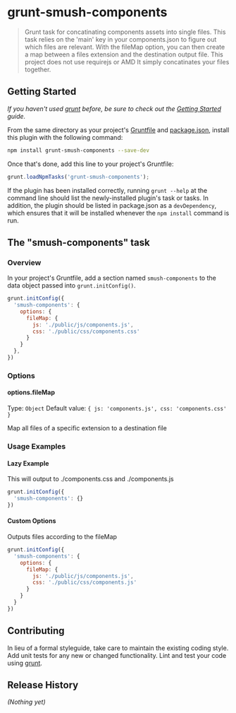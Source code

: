 # grunt-smush-components

>Grunt task for concatinating components assets into single files.  This task relies on the 'main' key in your components.json to figure out which files are relevant.   With the fileMap option, you can then create a map between a files extension and the destination output file.  This project does not use requirejs or AMD It simply concatinates your files together.

## Getting Started
_If you haven't used [grunt][] before, be sure to check out the [Getting Started][] guide._

From the same directory as your project's [Gruntfile][Getting Started] and [package.json][], install this plugin with the following command:

```bash
npm install grunt-smush-components --save-dev
```

Once that's done, add this line to your project's Gruntfile:

```js
grunt.loadNpmTasks('grunt-smush-components');
```

If the plugin has been installed correctly, running `grunt --help` at the command line should list the newly-installed plugin's task or tasks. In addition, the plugin should be listed in package.json as a `devDependency`, which ensures that it will be installed whenever the `npm install` command is run.

[grunt]: http://gruntjs.com/
[Getting Started]: https://github.com/gruntjs/grunt/blob/devel/docs/getting_started.md
[package.json]: https://npmjs.org/doc/json.html

## The "smush-components" task

### Overview
In your project's Gruntfile, add a section named `smush-components` to the data object passed into `grunt.initConfig()`.

```js
grunt.initConfig({
  'smush-components': {
    options: {
      fileMap: {
        js: './public/js/components.js',
        css: './public/css/components.css'
      }
    }
  },
})
```

### Options

#### options.fileMap
Type: `Object`
Default value: `{ js: 'components.js', css: 'components.css' }`

Map all files of a specific extension to a destination file


### Usage Examples


#### Lazy Example

This will output to ./components.css and ./components.js

```js
grunt.initConfig({
  'smush-components': {}
})
```


#### Custom Options

Outputs files according to the fileMap

```js
grunt.initConfig({
  'smush-components': {
    options: {
      fileMap: {
        js: './public/js/components.js',
        css: './public/css/components.js'
      }
    }
  }
})
```



## Contributing
In lieu of a formal styleguide, take care to maintain the existing coding style. Add unit tests for any new or changed functionality. Lint and test your code using [grunt][].

## Release History
_(Nothing yet)_
